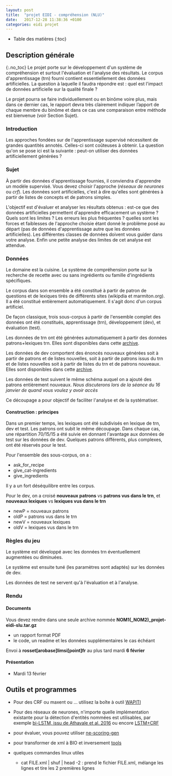 ```yaml
---
layout: post
title:  "projet EIDI - compréhension (NLU)"
date:   2017-12-28 11:38:36 +0100
categories: eidi projet
---
```


* Table des matières
{:toc}

## Description générale
{:.no_toc}
Le projet porte sur le développement d'un système de compréhension et surtout l'évaluation et l'analyse des résultats. Le corpus d'apprentissage (trn) fourni contient essentiellement des données artificielles. La question à laquelle il faudra répondre est : quel est l'impact de données artificielle sur la qualité finale ?

Le projet pourra se faire individuellement ou en binôme voire plus, mais dans ce dernier cas, le rapport devra très clairement indiquer l’apport de chaque membre du binôme et dans ce cas une comparaison entre méthode est bienvenue (voir Section Sujet).

### Introduction

Les approches fondées sur de l'apprentissage supervisé nécessitent de grandes quantités annotés. Celles-ci sont coûteuses à obtenir. La question qu'on se pose ici est la suivante : peut-on utiliser des données artificiellement générées ?

### Sujet

À partir des données d'apprentissage fournies, il conviendra d'apprendre un modèle supervisé. Vous devez choisir l'approche (*réseaux de neurones* ou *crf*). Les données sont artificielles, c'est à dire qu'elles sont générées à partir de listes de concepts et de patrons simples.

L'objectif est d'évaluer et analyser les résultats obtenus : est-ce que des données artificielles permettent d'apprendre efficacement un système ? Quels sont les limites ? Les erreurs les plus fréquentes ? quelles sont les forces et faiblesses de l'approche choisie étant donné le problème posé au départ (pas de données d'apprentissage autre que les données artificielles). Les différentes classes de données doivent vous guider dans votre analyse.
Enfin une petite analyse des limites de cet analyse est attendue.

### Données

Le domaine est la cuisine. Le système de compréhension porte sur la recherche de recette avec ou sans ingrédients ou famille d'ingrédients spécifiques.

Le corpus dans son ensemble a été constitué à partir de patron de questions et de lexiques tirés de différents sites (wikipdia et marmiton.org). Il a été constitué entièrement automatiquement. Il s'agit donc d'un corpus artificiel.

De façon classique, trois sous-corpus à partir de l'ensemble complet des données ont été constitués, apprentissage (trn), développement (dev), et évaluation (test).

Les données de trn ont été générées automatiquement à partir des données patrons+lexiques trn. Elles sont disponibles dans cette [archive](https://sophierosset.github.io/docs/generation-projet-trn.tar.gz).

Les données de dev comportent des énoncés nouveaux générées soit à partir de patrons et de listes nouvelles, soit à partir de patrons issus du trn et de listes nouvelles soit à partir de listes du trn et de patrons nouveaux. Elles sont disponibles dans cette [archive](https://sophierosset.github.io/docs/generation-projet-dev.tar.gz).

Les données de test suivent le même schéma auquel on a ajouté des patrons entièrement nouveaux. *Nous discuterons lors de la séance du 16 janvier de quand vous voulez y avoir accès*

Ce découpage a pour objectif de faciliter l'analyse et de la systématiser.

#### Construction : principes
Dans un premier temps, les lexiques ont été subdivisés en lexique de trn, dev et test. Les patrons ont subit le même découpage. Dans chaque cas, une répartition 70/15/15 a été suivie en donnant l'avantage aux données de test sur les données de dev. Quelques patrons différents, plus complexes, ont été réservés pour le test.

Pour l'ensemble des sous-corpus, on a :

- ask_for_recipe
- give_cat-ingredients
- give_ingredients

Il y a un fort déséquilibre entre les corpus.

Pour le dev, on a croisé  **nouveaux patrons** vs **patrons vus dans le trn**, et **nouveaux lexiques** vs **lexiques vus dans le trn**

- newP = nouveaux patrons
- oldP = patrons vus dans le trn
- newV = nouveaux lexiques
- oldV = lexiques vus dans le trn

### Règles du jeu

Le système est développé avec les données trn éventuellement augmentées ou diminuées.

Le système est ensuite tuné (les paramètres sont adaptés) sur les données de dev.

Les données de test ne servent qu'à l'évaluation et à l'analyse.

### Rendu

#### Documents
Vous devez rendre dans une seule archive nommée **NOM1(_NOM2)_projet-eidi-slu.tar.gz**


* un rapport format PDF
* le code, un readme et les données supplémentaires le cas échéant

Envoi à **rosset[arobase]limsi[point]fr** au plus tard mardi **6 février**

#### Présentation

* Mardi 13 février

## Outils et programmes

 - Pour des CRF ou maxent ou ... utilisez la boîte à outil [WAPITI](https://wapiti.limsi.fr/)
 - Pour des réseaux de neurones, n'importe quelle implémentation existante pour la détection d'entités nommées est utilisables, par exemple [bi-LSTM, issu de Athavale et al. 2016](https://github.com/monikkinom/ner-lstm) ou encore [LSTM+CRF](https://github.com/guillaumegenthial/sequence_tagging)
 - pour évaluer, vous pouvez utiliser [ne-scoring-gen](https://sophierosset.github.io/docs/eval-nlu.tar.gz)
 - pour transformer de xml à BIO et inversement [tools](https://sophierosset.github.io/docs/tools.tar.gz)
 

 - quelques commandes linux utiles
   - cat FILE.xml | shuf | head -2 : prend le fichier FILE.xml, mélange les lignes et tire les 2 premières lignes


